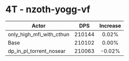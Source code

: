 # 4T - nzoth-yogg-vf
| Actor | DPS | Increase |
|---|:---:|:---:|
|only_high_mfi_with_cthun|210144|0.02%|
|Base|210102|0.00%|
|dp_in_pl_torrent_nosear|210063|-0.02%|
